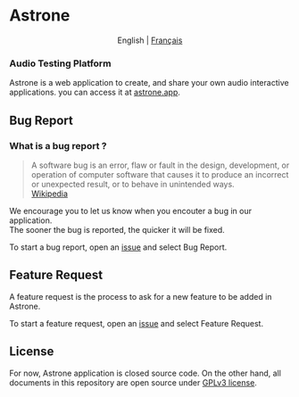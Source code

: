 # Astrone

<p align="center">
  <span>English</span> |
  <a href="https://github.com/Jerboas86/astrone-feedback/tree/master/lang/fr">Français</a>
</p>

### Audio Testing Platform

Astrone is a web application to create, and share your own audio interactive applications.
you can access it at [astrone.app](www.astrone.app).

## Bug Report

### What is a bug report ?

> A software bug is an error, flaw or fault in the design, development, or operation of computer software that causes it to produce an incorrect or unexpected result, or to behave in unintended ways.\
> [Wikipedia](https://en.wikipedia.org/wiki/Software_bug)

We encourage you to let us know when you encouter a bug in our application.\
The sooner the bug is reported, the quicker it will be fixed.

To start a bug report, open an [issue](https://github.com/Jerboas86/astrone-feedback/issues/new/choose) and select Bug Report.

## Feature Request

A feature request is the process to ask for a new feature to be added in Astrone.

To start a feature request, open an [issue](https://github.com/Jerboas86/astrone-feedback/issues/new/choose) and select Feature Request.

## License

For now, Astrone application is closed source code.
On the other hand, all documents in this repository are
open source under [GPLv3 license](https://github.com/Jerboas86/astrone-feedback/tree/master/LICENSE.md).
